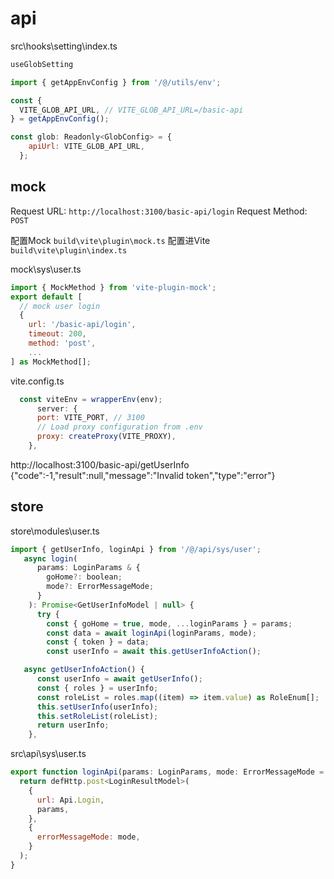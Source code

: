 # api

src\hooks\setting\index.ts

```js
useGlobSetting

import { getAppEnvConfig } from '/@/utils/env';

const {
  VITE_GLOB_API_URL, // VITE_GLOB_API_URL=/basic-api
} = getAppEnvConfig();

const glob: Readonly<GlobConfig> = {
    apiUrl: VITE_GLOB_API_URL,
  };
```

## mock

Request URL: `http://localhost:3100/basic-api/login`
Request Method: `POST`

配置Mock `build\vite\plugin\mock.ts`
配置进Vite `build\vite\plugin\index.ts`

mock\sys\user.ts

```js
import { MockMethod } from 'vite-plugin-mock';
export default [
  // mock user login
  {
    url: '/basic-api/login',
    timeout: 200,
    method: 'post',
    ...
] as MockMethod[];
```

vite.config.ts

```js
  const viteEnv = wrapperEnv(env);
      server: {
      port: VITE_PORT, // 3100
      // Load proxy configuration from .env
      proxy: createProxy(VITE_PROXY),
    },
```

http://localhost:3100/basic-api/getUserInfo
{"code":-1,"result":null,"message":"Invalid token","type":"error"}

## store

store\modules\user.ts

```js
import { getUserInfo, loginApi } from '/@/api/sys/user';
   async login(
      params: LoginParams & {
        goHome?: boolean;
        mode?: ErrorMessageMode;
      }
    ): Promise<GetUserInfoModel | null> {
      try {
        const { goHome = true, mode, ...loginParams } = params;
        const data = await loginApi(loginParams, mode);
        const { token } = data;
        const userInfo = await this.getUserInfoAction();

   async getUserInfoAction() {
      const userInfo = await getUserInfo();
      const { roles } = userInfo;
      const roleList = roles.map((item) => item.value) as RoleEnum[];
      this.setUserInfo(userInfo);
      this.setRoleList(roleList);
      return userInfo;
    },
```

src\api\sys\user.ts

```js
export function loginApi(params: LoginParams, mode: ErrorMessageMode = 'modal') {
  return defHttp.post<LoginResultModel>(
    {
      url: Api.Login,
      params,
    },
    {
      errorMessageMode: mode,
    }
  );
}
```
